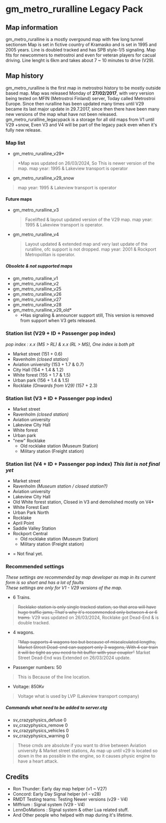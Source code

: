 # gm_metro_ruralline Legacy Pack
## Map information
gm_metro_ruralline is a mostly overgound map with few long tunnel sectionsm Map is set in fictive country of Kramasko and is set in 1995 and 2005 years.
Line is doubled tracked and has SPB style-1/5 signaling.  Map fits for newcommers to metrostroi and even for veteran players for cacual driving.
Line lenght is 6km and takes about 7 ~ 10 minutes to drive (V29).

## Map history
gm_metro_ruralline is the first map in metrostroi history to be mostly outside based map. Map was released Monday of **27/02/2017**, with very version being tested on MFIN (Metrostroi Finland) server, Today called Metrostroi Europe.
Since then ruralline has been updated many times until V29 became its last major update in 29.7.2017, since then there have been many new versions of the map what have not been released.
gm_metro_ruralline_legacypack is a storage for all old maps from V1 until V29 +snow, Even V3 and V4 will be part of the legacy pack even when it's fully new release.


### Map list
- gm_metro_ruralline_v29*
> *Map was updated on 26/03/2024, So This is newer version of the map.
> map year: 1995 & Lakeview transport is operator
- gm_metro_ruralline_v29_snow
> map year: 1995 & Lakeview transport is operator

#### Future maps
- gm_metro_ruralline_v3
   > Facelifted & layout updated version of the V29 map.
   > map year: 1995 & Lakeview transport is operator.
- gm_metro_ruralline_v4
   > Layout updated & extended map and very last update of the ruralline, ofc support is not dropped.
   > map year: 2001 & Rockport Metropolitan is operator.

##### Obsolete & not supported maps
- gm_metro_ruralline_v1
- gm_metro_ruralline_v2
- gm_metro_ruralline_v25
- gm_metro_ruralline_v26
- gm_metro_ruralline_v27
- gm_metro_ruralline_v28
- gm_metro_ruralline_v29_old*
    - *Has signaling & announcer support still, This version is removed from support when V3 gets released.

### Station list (V29 + ID + Passenger pop index)
*pop index : x.x (MS > RL) & x.x (RL > MS), One index is both plt*
- Market street  (151 + 0.6)
- Ravenholm *(closed station)*
- Aviation university (153 + 1.7 & 0.7)
- City Hall (154 + 1.4 & 1.2)
- White forest (155 + 1.7 & 1.5)
- Urban park (156 + 1.4 & 1.5)
- Rocklake *(Onwards from V29)* (157 + 2.3)

### Station list (V3 + ID + Passenger pop index)
- Market street
- Ravenholm *(closed station)*
- Aviation university 
- Lakeview City Hall
- White forest
- Urban park
- "new" Rocklake
    - Old rocklake station (Museum Station)
    - Military station (Freight station)

### Station list (V4 + ID + Passenger pop index) *This list is not final yet*
- Market street
- Ravenholm *(Museum station / closed station?)*
- Aviation university
- Lakeview City Hall
- Old White forest station, Closed in V3 and demolished mostly on V4*
- White Forest East
- Urban Park North
- Rocklake
- April Point
- Saddle Valley Station
- Rockport Central
    - Old rocklake station (Museum Station)
    - Military station (Freight station)

* = Not final yet.

### Recommended settings
*These settings are recommended by map developer as map in its current form is so short and has a lot of faults*<br>
*These settings are only for V1 - V29 versions of the map.*
- 6 Trains.
> ~~Rocklake station is only single tracked station, so that area will have huge traffic jams, That's why it's recommended only between 4 or 6 trains.~~
> V29 was updated on 26/03/2024, Rocklake got Dead-End & is double tracked.
- 4 wagons.
> ~~"Map supports 4 wagons too but because of miscalculated lengths, Market Street Dead-end can support only 3 wagons, With 4 car train it will be tight as you need to hit buffer with your coupler"~~
> Market Street Dead-End was Extended on 26/03/2024 update.
- Passenger numbers: 50
> This is Because of the line location.
- Voltage: 850Kv
> Voltage what is used by LVP (Lakeview transport company)

##### Commands what need to be added to server.ctg
- sv_crazyphysics_defuse 0
- sv_crazyphysics_remove 0
- sv_crazyphysics_vehicles 0
- sv_crazyphysics_warning 0
> These cmds are absolute if you want to drive between Aviation university & Market street stations, As map up until v29 is located so down in the as possible in the engine, so it causes physic engine to have a heart attack.

## Credits
- Ron Thunder:  Early day map helper (v1 ~ V27)
- Concord: Early Day Signal helper (v1 - v28)
- RMDT Testing teams:  Testing Newer versions (v29 - V4)
- Miffrium : Signal system (V29 - V4)
- LennDoMations : SIgnal system & other Lua related stuff.
- And Other people who helped with map during it's lifetime.
